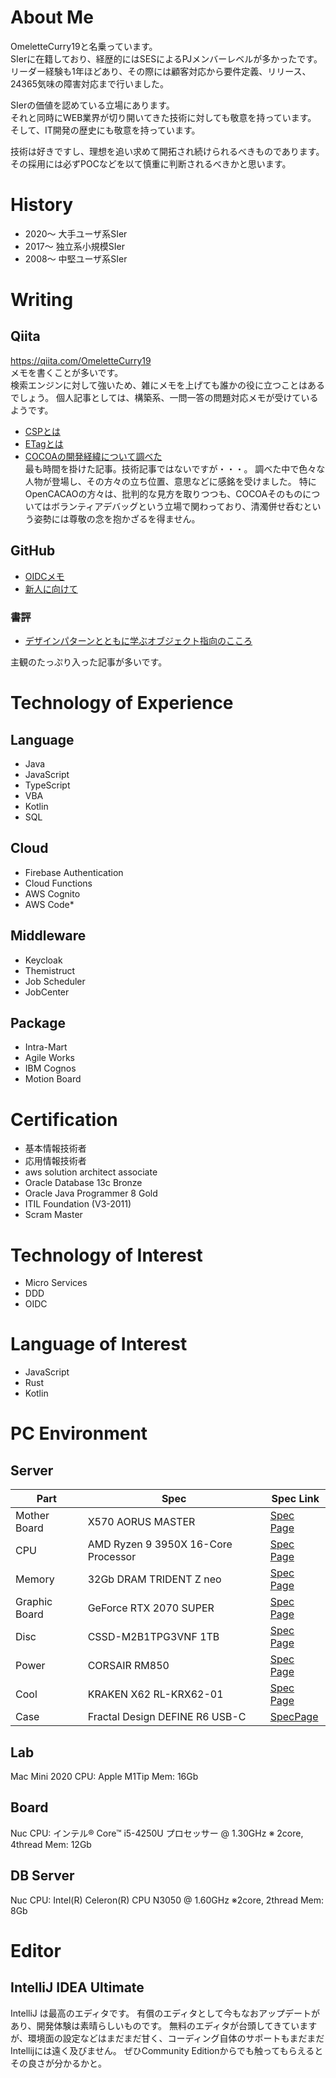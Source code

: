 # About Me

OmeletteCurry19と名乗っています。  
SIerに在籍しており、経歴的にはSESによるPJメンバーレベルが多かったです。  
リーダー経験も1年ほどあり、その際には顧客対応から要件定義、リリース、24365気味の障害対応まで行いました。

SIerの価値を認めている立場にあります。  
それと同時にWEB業界が切り開いてきた技術に対しても敬意を持っています。  
そして、IT開発の歴史にも敬意を持っています。

技術は好きですし、理想を追い求めて開拓され続けられるべきものであります。  
その採用には必ずPOCなどを以て慎重に判断されるべきかと思います。

# History

* 2020〜 大手ユーザ系SIer
* 2017〜 独立系小規模SIer
* 2008〜 中堅ユーザ系SIer

# Writing

## Qiita

https://qiita.com/OmeletteCurry19  
メモを書くことが多いです。  
検索エンジンに対して強いため、雑にメモを上げても誰かの役に立つことはあるでしょう。 個人記事としては、構築系、一問一答の問題対応メモが受けているようです。

* [CSPとは](https://qiita.com/OmeletteCurry19/items/df2432c03c68f16a7483)
* [ETagとは](https://qiita.com/OmeletteCurry19/items/a84d6a7c91df50e7dcd6)
* [COCOAの開発経緯について調べた](https://qiita.com/SierSetup/items/00fd8fde88d846b08979)  
  最も時間を掛けた記事。技術記事ではないですが・・・。 調べた中で色々な人物が登場し、その方々の立ち位置、意思などに感銘を受けました。
  特にOpenCACAOの方々は、批判的な見方を取りつつも、COCOAそのものについてはボランティアデバッグという立場で関わっており、清濁併せ呑むという姿勢には尊敬の念を抱かざるを得ません。

## GitHub

* [OIDCメモ](./doc/OIDC.md)
* [新人に向けて](./doc/newcommer/index.md)

### 書評

* [デザインパターンとともに学ぶオブジェクト指向のこころ ](./doc/review/デザインパターンとともに学ぶオブジェクト指向のこころ.md)

[comment]: <> (* [チーム運営をしてみて_1]&#40;./doc/blog/1.md&#41;)

主観のたっぷり入った記事が多いです。

# Technology of Experience

## Language

* Java
* JavaScript
* TypeScript
* VBA
* Kotlin
* SQL

## Cloud

* Firebase Authentication
* Cloud Functions
* AWS Cognito
* AWS Code*

## Middleware

* Keycloak
* Themistruct
* Job Scheduler
* JobCenter

## Package

* Intra-Mart
* Agile Works
* IBM Cognos
* Motion Board

# Certification

* 基本情報技術者
* 応用情報技術者
* aws solution architect associate
* Oracle Database 13c Bronze
* Oracle Java Programmer 8 Gold
* ITIL Foundation (V3-2011)
* Scram Master

# Technology of Interest

* Micro Services
* DDD
* OIDC

# Language of Interest

* JavaScript
* Rust
* Kotlin

# PC Environment
## Server
| Part | Spec                                | Spec Link                                                                          |  
|------|-------------------------------------|------------------------------------------------------------------------------------|  
| Mother Board  | X570 AORUS MASTER                   | [Spec Page](https://www.gigabyte.com/jp/Motherboard/X570-AORUS-MASTER-rev-10#kf)   |  
| CPU  | AMD Ryzen 9 3950X 16-Core Processor | [Spec Page](https://www.amd.com/ja/products/cpu/amd-ryzen-9-3950x)                 |  
| Memory  | 32Gb DRAM TRIDENT Z neo             | [Spec Page](https://www.gskill.com/product/165/326/1562840073/F4-3600C16D-16GTZNC) |  
| Graphic Board  | GeForce RTX 2070 SUPER              | [Spec Page](https://www.nvidia.com/ja-jp/geforce/graphics-cards/rtx-2070-super/)   |  
| Disc  | CSSD-M2B1TPG3VNF 1TB                | [Spec Page](https://www.cfd.co.jp/product/ssd/cssd-m2b1tpg3vnf/)                   |  
| Power | CORSAIR RM850                       | [Spec Page](https://www.corsair.com/ja/ja/%E3%82%AB%E3%83%86%E3%82%B4%E3%83%AA%E3%83%BC/%E8%A3%BD%E5%93%81/%E9%9B%BB%E6%BA%90%E3%83%A6%E3%83%8B%E3%83%83%E3%83%88/%E4%B8%8A%E7%B4%9A%E9%9B%BB%E6%BA%90%E3%83%A6%E3%83%8B%E3%83%83%E3%83%88/RM-Series%E2%84%A2-80-PLUS-Gold-Power-Supplies/p/CP-9020196-JP)                                                                      |
| Cool | KRAKEN X62 RL-KRX62-01              | [Spec Page](https://nzxt.jp/products/detail/newkraken.html)|  
| Case | Fractal Design DEFINE R6 USB-C      | [SpecPage](https://www.fractal-design.com/ja/products/cases/define/define-r6-usb-c-2/blackout/)| 

## Lab
Mac Mini 2020 
CPU: Apple M1Tip
Mem: 16Gb
## Board
Nuc 
CPU: インテル® Core™ i5-4250U プロセッサー @ 1.30GHz ※ 2core, 4thread
Mem: 12Gb
## DB Server
Nuc
CPU: Intel(R) Celeron(R) CPU  N3050  @ 1.60GHz ※2core, 2thread
Mem: 8Gb
# Editor
## IntelliJ IDEA Ultimate

IntelliJ は最高のエディタです。 有償のエディタとして今もなおアップデートがあり、開発体験は素晴らしいものです。
無料のエディタが台頭してきていますが、環境面の設定などはまだまだ甘く、コーディング自体のサポートもまだまだIntellijには遠く及びません。 ぜひCommunity Editionからでも触ってもらえるとその良さが分かるかと。
